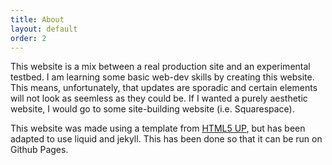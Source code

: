 ```yaml
---
title: About
layout: default
order: 2
---
```

This website is a mix between a real production site and an experimental testbed. I am learning some basic web-dev skills by creating this website. This means, unfortunately, that updates are sporadic and certain elements will not look as seemless as they could be. If I wanted a purely aesthetic website, I would go to some site-building website (i.e. Squarespace).

This website was made using a template from [HTML5 UP](http://html5up.net), but has been adapted to use liquid and jekyll. This has been done so that it can be run on Github Pages. 
